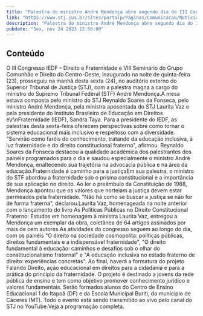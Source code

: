 ```yaml
---
title: "Palestra do ministro André Mendonça abre segundo dia do III Congresso IEDF – Direito e Fraternidade no STJ"
link: "https://www.stj.jus.br/sites/portalp/Paginas/Comunicacao/Noticias/2023/24112023-Palestra-do-ministro-Andre-Mendonca-abre-segundo-dia-do-III-Congresso-IEDF-–-Direito-e-Fraternidade-no-STJ.aspx"
description: "Palestra do ministro André Mendonça abre segundo dia do III Congresso IEDF – Direito e Fraternidade no STJ"
pubdate: "Sex, nov 24 2023 12:56:00"
---
```


## Conteúdo

O III Congresso IEDF – Direito e Fraternidade e VIII Seminário do Grupo Comunhão e Direito do Centro-Oeste, inaugurado na noite de quinta-feira (23), prosseguiu na manhã desta sexta (24), no auditório externo do Superior Tribunal de Justiça (STJ), com a palestra magna a cargo do ministro do Supremo Tribunal Federal (STF) André Mendonça.A mesa estava composta pelo ministro do STJ Reynaldo Soares da Fonseca, pelo ministro André Mendonça, pela ministra aposentada do STJ Laurita Vaz e pela presidente do Instituto Brasileiro de Educação em Direitos e\r\nFraternidade (IEDF), Sandra Taya. Para a presidente do IEDF, as palestras desta sexta-feira oferecem perspectivas sobre como tornar o sistema educacional mais inclusivo e respeitoso com a diversidade. "Servirão como faróis do conhecimento, tratando da educação inclusiva, à luz fraternidade e do direito constitucional fraterno", afirmou. Reynaldo Soares da Fonseca destacou a qualidade acadêmica dos palestrantes dos painéis programados para o dia e saudou especialmente o ministro André Mendonça, enaltecendo sua trajetória na advocacia pública e na área da educação.Fraternidade é caminho para a justiçaEm sua palestra, o ministro do STF abordou a fraternidade sob o prisma constitucional e a importância de sua aplicação no direito. Ao ler o preâmbulo da Constituição de 1988, Mendonça apontou que os valores que norteiam a justiça devem estar permeados pela fraternidade. "Não há como se buscar a justiça se não for de forma fraterna", declarou.Laurita Vaz, homenageada na noite anterior com o lançamento do livro As Políticas Públicas no Direito Constitucional Fraterno: Estudos em homenagem à ministra Laurita Vaz, entregou a Mendonça um exemplar da obra, coletânea de 64 artigos assinados por mais de cem autores.As atividades do congresso seguem ao longo do dia, com os painéis "O direito na sociedade cosmopolita: políticas públicas, direitos fundamentais e a indispensável fraternidade", "O direito fundamental à educação: caminhos e desafios sob o olhar do constitucionalismo fraternal" e "A educação inclusiva no estado fraterno de direito: experiências concretas". Ao final, haverá a formatura do projeto Falando Direito, ação educacional em direitos para a cidadania e para a prática do princípio da fraternidade. O projeto é destinado a jovens da rede pública de ensino e tem como objetivo promover conhecimento jurídico e valores fundamentais. Serão formados alunos do Centro de Ensino Educacional 1 do Itapoã (DF) e da Escola Municipal Buriti, do município de Cáceres (MT). Todo o evento está sendo transmitido ao vivo pelo canal do STJ no YouTube.Veja a programação completa.
